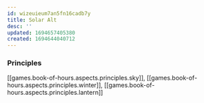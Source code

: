 ```yaml
---
id: wizeuieum7an5fn16cadb7y
title: Solar Alt
desc: ''
updated: 1694657405380
created: 1694644040712
---
```


### Principles

[[games.book-of-hours.aspects.principles.sky]], [[games.book-of-hours.aspects.principles.winter]], [[games.book-of-hours.aspects.principles.lantern]]  
